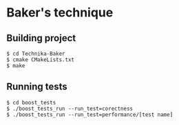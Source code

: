# Baker's technique

## Building project
```
$ cd Technika-Baker
$ cmake CMakeLists.txt
$ make
```
## Running tests
```
$ cd boost_tests
$ ./boost_tests_run --run_test=corectness
$ ./boost_tests_run --run_test=performance/[test name]
```
